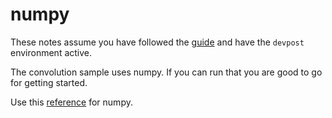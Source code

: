 # numpy

These notes assume you have followed the [guide](pyenv.md)
and have the `devpost` environment active.

The convolution sample uses numpy.  If you can run that you are good to go for getting started.

Use this [reference](https://numpy.org/doc/stable/user/absolute_beginners.html) for numpy.
